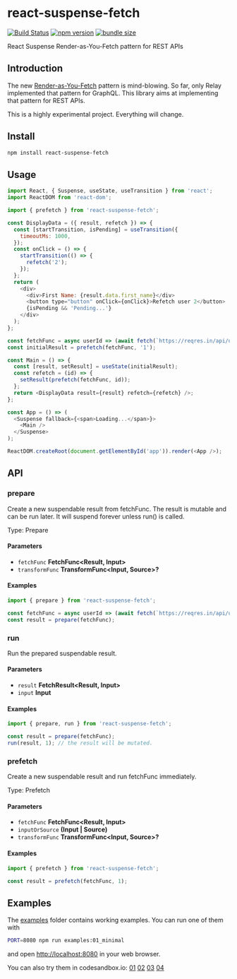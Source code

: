 # react-suspense-fetch

[![Build Status](https://travis-ci.com/dai-shi/react-suspense-fetch.svg?branch=master)](https://travis-ci.com/dai-shi/react-suspense-fetch)
[![npm version](https://badge.fury.io/js/react-suspense-fetch.svg)](https://badge.fury.io/js/react-suspense-fetch)
[![bundle size](https://badgen.net/bundlephobia/minzip/react-suspense-fetch)](https://bundlephobia.com/result?p=react-suspense-fetch)

React Suspense Render-as-You-Fetch pattern for REST APIs

## Introduction

The new [Render-as-You-Fetch](https://reactjs.org/docs/concurrent-mode-suspense.html#approach-3-render-as-you-fetch-using-suspense) pattern is mind-blowing.
So far, only Relay implemented that pattern for GraphQL.
This library aims at implementing that pattern for REST APIs.

This is a highly experimental project. Everything will change.

## Install

```bash
npm install react-suspense-fetch
```

## Usage

```javascript
import React, { Suspense, useState, useTransition } from 'react';
import ReactDOM from 'react-dom';

import { prefetch } from 'react-suspense-fetch';

const DisplayData = ({ result, refetch }) => {
  const [startTransition, isPending] = useTransition({
    timeoutMs: 1000,
  });
  const onClick = () => {
    startTransition(() => {
      refetch('2');
    });
  };
  return (
    <div>
      <div>First Name: {result.data.first_name}</div>
      <button type="button" onClick={onClick}>Refetch user 2</button>
      {isPending && 'Pending...'}
    </div>
  );
};

const fetchFunc = async userId => (await fetch(`https://reqres.in/api/users/${userId}?delay=3`)).json();
const initialResult = prefetch(fetchFunc, '1');

const Main = () => {
  const [result, setResult] = useState(initialResult);
  const refetch = (id) => {
    setResult(prefetch(fetchFunc, id));
  };
  return <DisplayData result={result} refetch={refetch} />;
};

const App = () => (
  <Suspense fallback={<span>Loading...</span>}>
    <Main />
  </Suspense>
);

ReactDOM.createRoot(document.getElementById('app')).render(<App />);
```

## API

<!-- Generated by documentation.js. Update this documentation by updating the source code. -->

### prepare

Create a new suspendable result from fetchFunc.
The result is mutable and can be run later.
It will suspend forever unless run() is called.

Type: Prepare

#### Parameters

- `fetchFunc` **FetchFunc&lt;Result, Input>** 
- `transformFunc` **TransformFunc&lt;Input, Source>?** 

#### Examples

```javascript
import { prepare } from 'react-suspense-fetch';

const fetchFunc = async userId => (await fetch(`https://reqres.in/api/users/${userId}?delay=3`)).json();
const result = prepare(fetchFunc);
```

### run

Run the prepared suspendable result.

#### Parameters

- `result` **FetchResult&lt;Result, Input>** 
- `input` **Input** 

#### Examples

```javascript
import { prepare, run } from 'react-suspense-fetch';

const result = prepare(fetchFunc);
run(result, 1); // the result will be mutated.
```

### prefetch

Create a new suspendable result and run fetchFunc immediately.

Type: Prefetch

#### Parameters

- `fetchFunc` **FetchFunc&lt;Result, Input>** 
- `inputOrSource` **(Input | Source)** 
- `transformFunc` **TransformFunc&lt;Input, Source>?** 

#### Examples

```javascript
import { prefetch } from 'react-suspense-fetch';

const result = prefetch(fetchFunc, 1);
```

## Examples

The [examples](examples) folder contains working examples.
You can run one of them with

```bash
PORT=8080 npm run examples:01_minimal
```

and open <http://localhost:8080> in your web browser.

You can also try them in codesandbox.io:
[01](https://codesandbox.io/s/github/dai-shi/react-suspense-fetch/tree/master/examples/01_minimal)
[02](https://codesandbox.io/s/github/dai-shi/react-suspense-fetch/tree/master/examples/02_typescript)
[03](https://codesandbox.io/s/github/dai-shi/react-suspense-fetch/tree/master/examples/03_props)
[04](https://codesandbox.io/s/github/dai-shi/react-suspense-fetch/tree/master/examples/04_auth)
